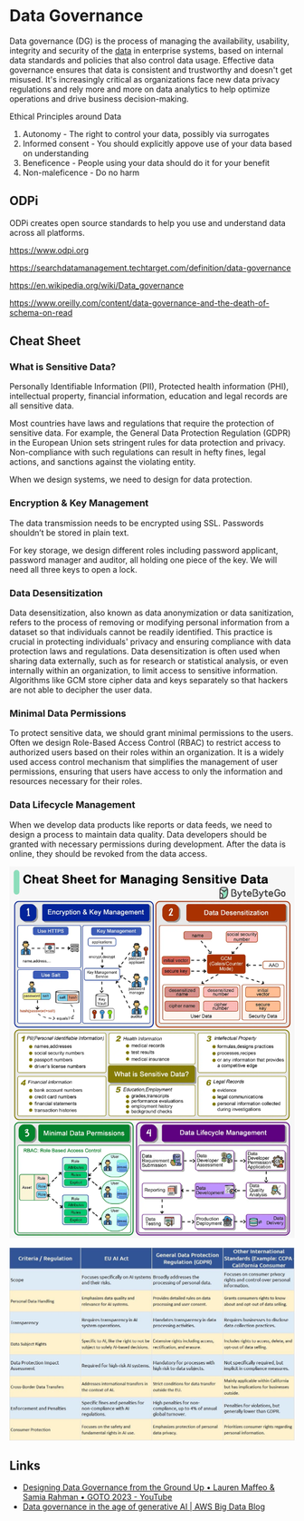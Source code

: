 # Data Governance

Data governance (DG) is the process of managing the availability, usability, integrity and security of the [data](https://searchdatamanagement.techtarget.com/definition/data) in enterprise systems, based on internal data standards and policies that also control data usage. Effective data governance ensures that data is consistent and trustworthy and doesn't get misused. It's increasingly critical as organizations face new data privacy regulations and rely more and more on data analytics to help optimize operations and drive business decision-making.

Ethical Principles around Data

1. Autonomy - The right to control your data, possibly via surrogates
2. Informed consent - You should explicitly appove use of your data based on understanding
3. Beneficence - People using your data should do it for your benefit
4. Non-maleficence - Do no harm

## ODPi

ODPi creates open source standards to help you use and understand data across all platforms.

https://www.odpi.org

https://searchdatamanagement.techtarget.com/definition/data-governance

https://en.wikipedia.org/wiki/Data_governance

https://www.oreilly.com/content/data-governance-and-the-death-of-schema-on-read

## Cheat Sheet

### What is Sensitive Data?

Personally Identifiable Information (PII), Protected health information (PHI), intellectual property, financial information, education and legal records are all sensitive data.

Most countries have laws and regulations that require the protection of sensitive data. For example, the General Data Protection Regulation (GDPR) in the European Union sets stringent rules for data protection and privacy. Non-compliance with such regulations can result in hefty fines, legal actions, and sanctions against the violating entity.

When we design systems, we need to design for data protection.

### Encryption & Key Management

The data transmission needs to be encrypted using SSL. Passwords shouldn’t be stored in plain text.

For key storage, we design different roles including password applicant, password manager and auditor, all holding one piece of the key. We will need all three keys to open a lock.

### Data Desensitization

Data desensitization, also known as data anonymization or data sanitization, refers to the process of removing or modifying personal information from a dataset so that individuals cannot be readily identified. This practice is crucial in protecting individuals' privacy and ensuring compliance with data protection laws and regulations. Data desensitization is often used when sharing data externally, such as for research or statistical analysis, or even internally within an organization, to limit access to sensitive information.
Algorithms like GCM store cipher data and keys separately so that hackers are not able to decipher the user data.

### Minimal Data Permissions

To protect sensitive data, we should grant minimal permissions to the users. Often we design Role-Based Access Control (RBAC) to restrict access to authorized users based on their roles within an organization. It is a widely used access control mechanism that simplifies the management of user permissions, ensuring that users have access to only the information and resources necessary for their roles.

### Data Lifecycle Management

When we develop data products like reports or data feeds, we need to design a process to maintain data quality. Data developers should be granted with necessary permissions during development. After the data is online, they should be revoked from the data access.

![managing sensitive data](../../media/Pasted%20image%2020240228190110.png)

![Data Governance](../../media/Pasted%20image%2020240213122425.png)

## Links

- [Designing Data Governance from the Ground Up • Lauren Maffeo & Samia Rahman • GOTO 2023 - YouTube](https://www.youtube.com/watch?v=A8dVHjRENBQ)
- [Data governance in the age of generative AI | AWS Big Data Blog](https://aws.amazon.com/blogs/big-data/data-governance-in-the-age-of-generative-ai/)
